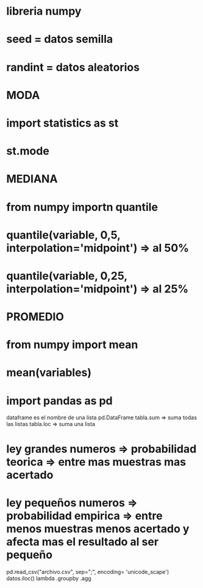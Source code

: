 # libreria numpy
# seed = datos semilla
# randint = datos aleatorios

# MODA
# import statistics as st
# st.mode

# MEDIANA
# from numpy importn quantile
# quantile(variable, 0,5, interpolation='midpoint') => al 50%
# quantile(variable, 0,25, interpolation='midpoint') => al 25%

# PROMEDIO
# from numpy import mean
# mean(variables)

# import pandas as pd
dataframe es el nombre de una lista
pd.DataFrame
tabla.sum => suma todas las listas
tabla.loc => suma una lista

# ley grandes numeros => probabilidad teorica => entre mas muestras mas acertado
# ley pequeños numeros => probabilidad empirica => entre menos muestras menos acertado y afecta mas el resultado al ser pequeño

pd.read_csv("archivo.csv", sep=";", encoding= 'unicode_scape')
datos.iloc()
lambda
.groupby
.agg 


